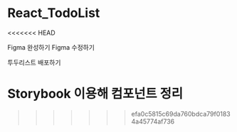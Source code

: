 # React_TodoList
<<<<<<< HEAD

Figma 완성하기
Figma 수정하기

투두리스트 배포하기

 Storybook 이용해 컴포넌트 정리
=======
>>>>>>> efa0c5815c69da760bdca79f01834a45774af736
